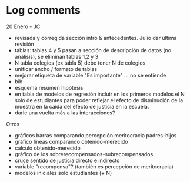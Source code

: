 # Log comments

20 Enero - JC

- revisada y corregida sección intro & antecedentes. Julio dar última revisión
- tablas: tablas 4 y 5 pasan a sección de descripción de datos (no análisis), se eliminan tablas 1,2 y 3
- N tabla colegios (ex tabla 5) debe tener N de colegios
- unificar ancho / formato de tablas
- mejorar etiqueta de variable "Es importante" ... no se entiende
- bib
- esquema resumen hipótesis
- en tabla de modelos de regresión incluir en los primeros modelos el N solo de estudiantes para poder reflejar el efecto de disminución de la muestra en la caida del efecto de justicia en la escuela.
- darle una vuelta más a las interacciones?



Otros
- gráficos barras comparando percepción meritocracia padres-hijos
- gráfico líneas comparando obtenido-merecido
- calculo obtenido-merecido
- gráfico de los sobrerecompensados-subrecompensados
- cruce sentido de justicia directo e indirecto
- variable "recompensa"? (también es percepción de meritocracia)
- modelos iniciales solo estudiantes (+ N)
